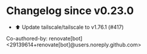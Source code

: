 # Changelog since v0.23.0
- ⬆️ Update tailscale/tailscale to v1.76.1 (#417)

Co-authored-by: renovate[bot] <29139614+renovate[bot]@users.noreply.github.com> 
